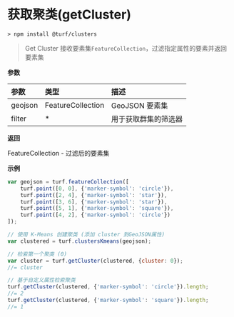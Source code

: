 # 获取聚类(getCluster)

```
> npm install @turf/clusters
```

> Get Cluster
> 接收要素集`FeatureCollection`，过滤指定属性的要素并返回要素集



**参数**

| 参数    | 类型              | 描述                 |
| :------ | :---------------- | :------------------- |
| geojson | FeatureCollection | GeoJSON 要素集       |
| filter  | *                 | 用于获取群集的筛选器 |

**返回**

FeatureCollection - 过滤后的要素集

**示例**

```js
var geojson = turf.featureCollection([
    turf.point([0, 0], {'marker-symbol': 'circle'}),
    turf.point([2, 4], {'marker-symbol': 'star'}),
    turf.point([3, 6], {'marker-symbol': 'star'}),
    turf.point([5, 1], {'marker-symbol': 'square'}),
    turf.point([4, 2], {'marker-symbol': 'circle'})
]);

// 使用 K-Means 创建聚类 (添加 cluster 到GeoJSON属性)
var clustered = turf.clustersKmeans(geojson);

// 检索第一个聚类 (0)
var cluster = turf.getCluster(clustered, {cluster: 0});
//= cluster

// 基于自定义属性检索聚类
turf.getCluster(clustered, {'marker-symbol': 'circle'}).length;
//= 2
turf.getCluster(clustered, {'marker-symbol': 'square'}).length;
//= 1
```
